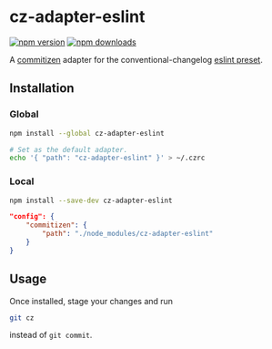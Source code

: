 # cz-adapter-eslint

[![npm version][npm-img]][npm-url]
[![npm downloads][dls-img]][npm-url]

A [commitizen][] adapter for the conventional-changelog [eslint preset][].

## Installation

### Global

```sh
npm install --global cz-adapter-eslint

# Set as the default adapter.
echo '{ "path": "cz-adapter-eslint" }' > ~/.czrc
```

### Local

```sh
npm install --save-dev cz-adapter-eslint
```

```json
"config": {
    "commitizen": {
        "path": "./node_modules/cz-adapter-eslint"
    }
}
```

## Usage

Once installed, stage your changes and run

```sh
git cz
```

instead of `git commit`.

[npm-url]: https://www.npmjs.com/package/cz-adapter-eslint

[npm-img]: https://img.shields.io/npm/v/cz-adapter-eslint.svg?style=flat-square

[dls-img]: https://img.shields.io/npm/dw/cz-adapter-eslint.svg?style=flat-square

[commitizen]: https://github.com/commitizen/cz-cli

[eslint preset]: https://github.com/conventional-changelog/conventional-changelog/tree/master/packages/conventional-changelog-eslint
